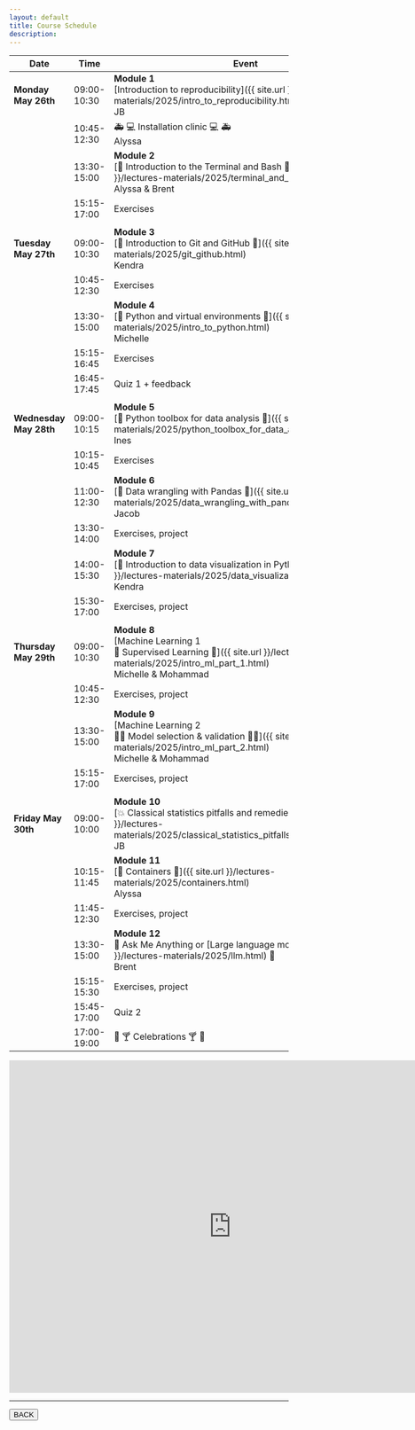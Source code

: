 ```yaml
---
layout: default
title: Course Schedule
description:
---
```


<!-- 🔶 TO be announced 🔶 -->

| Date                   | Time        | Event                                                                                                                                                                  |
| ---------------------- | ----------- | ---------------------------------------------------------------------------------------------------------------------------------------------------------------------- |
| **Monday May 26th**    | 09:00-10:30 | **Module 1** <br> [Introduction to reproducibility]({{ site.url }}/lectures-materials/2025/intro_to_reproducibility.html) <br> JB                                      |
|                        | 10:45-12:30 | 🚑 💻 Installation clinic 💻 🚑 <br> Alyssa                                                                                                                            |
|                        | 13:30-15:00 | **Module 2** <br> [🐧 Introduction to the Terminal and Bash 🐧]({{ site.url }}/lectures-materials/2025/terminal_and_bash.html) <br> Alyssa & Brent                     |
|                        | 15:15-17:00 | Exercises <br>                                                                                                                                                         |
|                        |             |                                                                                                                                                                        |
| **Tuesday May 27th**   | 09:00-10:30 | **Module 3** <br> [🌳 Introduction to Git and GitHub 🌳]({{ site.url }}/lectures-materials/2025/git_github.html) <br> Kendra                                           |
|                        | 10:45-12:30 | Exercises <br>                                                                                                                                                         |
|                        | 13:30-15:00 | **Module 4** <br> [🐍 Python and virtual environments 🐍]({{ site.url }}/lectures-materials/2025/intro_to_python.html) <br> Michelle                                   |
|                        | 15:15-16:45 | Exercises <br>                                                                                                                                                         |
|                        | 16:45-17:45 | Quiz 1 + feedback <br>                                                                                                                                                 |
|                        |             |                                                                                                                                                                        |
| **Wednesday May 28th** | 09:00-10:15 | **Module 5** <br> [🐍 Python toolbox for data analysis 🐍]({{ site.url }}/lectures-materials/2025/python_toolbox_for_data_analysis.html) <br> Ines                     |
|                        | 10:15-10:45 | Exercises <br>                                                                                                                                                         |
|                        | 11:00-12:30 | **Module 6** <br> [🐼 Data wrangling with Pandas 🐼]({{ site.url }}/lectures-materials/2025/data_wrangling_with_pandas.html) <br> Jacob                                |
|                        | 13:30-14:00 | Exercises, project <br>                                                                                                                                                |
|                        | 14:00-15:30 | **Module 7** <br> [👀 Introduction to data visualization in Python 🐍]({{ site.url }}/lectures-materials/2025/data_visualization_in_python.html) <br> Kendra   |
|                        | 15:30-17:00 | Exercises, project <br>                                                                                                                                                |
|                        |             |                                                                                                                                                                        |
| **Thursday May 29th**  | 09:00-10:30 | **Module 8** <br> [Machine Learning 1 <br> 🤖 Supervised Learning 📖]({{ site.url }}/lectures-materials/2025/intro_ml_part_1.html) <br> Michelle & Mohammad              |
|                        | 10:45-12:30 | Exercises, project <br>                                                                                                                                                |
|                        | 13:30-15:00 | **Module 9** <br> [Machine Learning 2 <br> 🤖🤖 Model selection & validation 📖📖]({{ site.url }}/lectures-materials/2025/intro_ml_part_2.html) <br> Michelle & Mohammad |
|                        | 15:15-17:00 | Exercises, project <br>                                                                                                                                                |
|                        |             |                                                                                                                                                                        |
| **Friday May 30th**    | 09:00-10:00 | **Module 10** <br> [💥 Classical statistics pitfalls and remedies 💊]({{ site.url }}/lectures-materials/2025/classical_statistics_pitfalls_and_remedies.html) <br> JB          |
|                        | 10:15-11:45 | **Module 11** <br> [🐋 Containers 🐋]({{ site.url }}/lectures-materials/2025/containers.html) <br> Alyssa                                                                 |
|                        | 11:45-12:30 | Exercises, project <br>                                                                                                                                                |
|                        | 13:30-15:00 | **Module 12** <br> 🤖 Ask Me Anything or [Large language models]({{ site.url }}/lectures-materials/2025/llm.html) 💬 <br> Brent                                        |
|                        | 15:15-15:30 | Exercises, project <br>                                                                                                                                                |
|                        | 15:45-17:00 | Quiz 2 <br>                                                                                                                                                            |
|                        | 17:00-19:00 | 🥳 🍸 Celebrations 🍸 🥳 <br>                                                                                                                                          |


<iframe
    src="https://calendar.google.com/calendar/embed?src=c63bd6a6c4ec599d41e55b01c451a88c55b308974f401908205dec1408768aae%40group.calendar.google.com&ctz=America%2FToronto"
    style="border: 0"
    width="800"
    height="600"
    frameborder="0"
    scrolling="no">
</iframe>

---

<a href="{{ site.url }}"><button>BACK</button></a>
